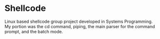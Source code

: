 # Shellcode
 Linux based shellcode group project developed in Systems Programming. My portion was the cd command, piping, the main parser for the command prompt, and the batch mode.
